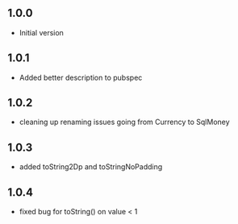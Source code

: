 ## 1.0.0

- Initial version
## 1.0.1
- Added better description to pubspec
## 1.0.2
- cleaning up renaming issues going from Currency to SqlMoney
## 1.0.3
- added toString2Dp and toStringNoPadding
## 1.0.4
- fixed bug for toString() on value < 1